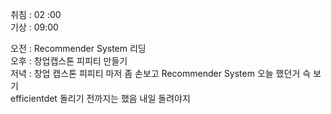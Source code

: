 취침 : 02 :00  
기상 : 09:00  
  
오전 : Recommender System 리딩  
오후 : 창업캡스톤 피피티 만들기  
저녁 : 창업 캡스톤 피피티 마저 좀 손보고 Recommender System 오늘 했던거 슥 보기  
efficientdet 돌리기 전까지는 했음 내일 돌려야지  
  
